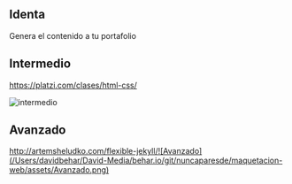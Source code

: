 ## Identa

Genera el contenido a tu portafolio

## Intermedio

https://platzi.com/clases/html-css/

![intermedio](/Users/davidbehar/David-Media/behar.io/git/nuncaparesde/maquetacion-web/assets/intermedio.png)

## Avanzado

http://artemsheludko.com/flexible-jekyll/![Avanzado](/Users/davidbehar/David-Media/behar.io/git/nuncaparesde/maquetacion-web/assets/Avanzado.png)

